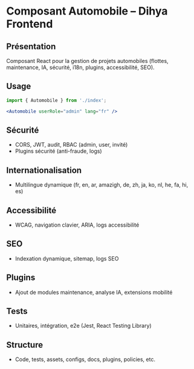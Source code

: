 # Composant Automobile – Dihya Frontend

## Présentation
Composant React pour la gestion de projets automobiles (flottes, maintenance, IA, sécurité, i18n, plugins, accessibilité, SEO).

## Usage
```jsx
import { Automobile } from './index';

<Automobile userRole="admin" lang="fr" />
```

## Sécurité
- CORS, JWT, audit, RBAC (admin, user, invité)
- Plugins sécurité (anti-fraude, logs)

## Internationalisation
- Multilingue dynamique (fr, en, ar, amazigh, de, zh, ja, ko, nl, he, fa, hi, es)

## Accessibilité
- WCAG, navigation clavier, ARIA, logs accessibilité

## SEO
- Indexation dynamique, sitemap, logs SEO

## Plugins
- Ajout de modules maintenance, analyse IA, extensions mobilité

## Tests
- Unitaires, intégration, e2e (Jest, React Testing Library)

## Structure
- Code, tests, assets, configs, docs, plugins, policies, etc.
